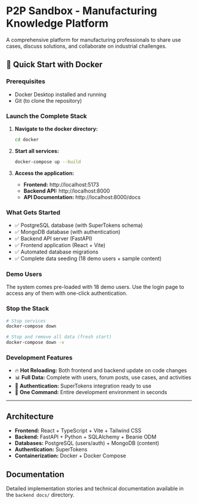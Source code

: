 # P2P Sandbox - Manufacturing Knowledge Platform

A comprehensive platform for manufacturing professionals to share use cases, discuss solutions, and collaborate on industrial challenges.

## 🚀 Quick Start with Docker

### Prerequisites
- Docker Desktop installed and running
- Git (to clone the repository)

### Launch the Complete Stack

1. **Navigate to the docker directory:**
   ```bash
   cd docker
   ```

2. **Start all services:**
   ```bash
   docker-compose up --build
   ```

3. **Access the application:**
   - **Frontend:** http://localhost:5173
   - **Backend API:** http://localhost:8000
   - **API Documentation:** http://localhost:8000/docs

### What Gets Started
- ✅ PostgreSQL database (with SuperTokens schema)
- ✅ MongoDB database (with authentication)
- ✅ Backend API server (FastAPI)
- ✅ Frontend application (React + Vite)
- ✅ Automated database migrations
- ✅ Complete data seeding (18 demo users + sample content)

### Demo Users
The system comes pre-loaded with 18 demo users. Use the login page to access any of them with one-click authentication.

### Stop the Stack
```bash
# Stop services
docker-compose down

# Stop and remove all data (fresh start)
docker-compose down -v
```

### Development Features
- 🔥 **Hot Reloading:** Both frontend and backend update on code changes
- 📊 **Full Data:** Complete with users, forum posts, use cases, and activities
- 🔐 **Authentication:** SuperTokens integration ready to use
- 🐳 **One Command:** Entire development environment in seconds

---

## Architecture
- **Frontend:** React + TypeScript + Vite + Tailwind CSS
- **Backend:** FastAPI + Python + SQLAlchemy + Beanie ODM
- **Databases:** PostgreSQL (users/auth) + MongoDB (content)
- **Authentication:** SuperTokens
- **Containerization:** Docker + Docker Compose

## Documentation
Detailed implementation stories and technical documentation available in the `backend docs/` directory.
